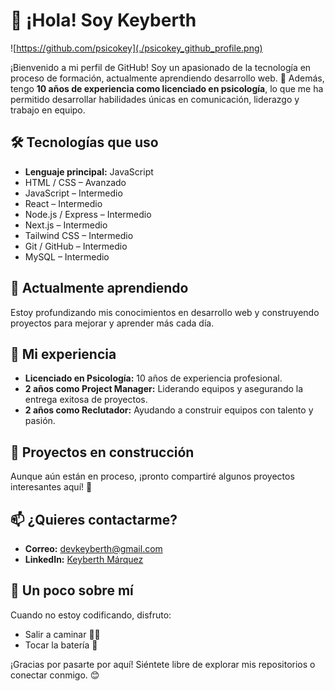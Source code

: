 # 👋 ¡Hola! Soy Keyberth

![https://github.com/psicokey](./psicokey_github_profile.png)

¡Bienvenido a mi perfil de GitHub! Soy un apasionado de la tecnología en proceso de formación, actualmente aprendiendo desarrollo web. 🚀 Además, tengo **10 años de experiencia como licenciado en psicología**, lo que me ha permitido desarrollar habilidades únicas en comunicación, liderazgo y trabajo en equipo.

## 🛠 Tecnologías que uso
- **Lenguaje principal:** JavaScript
- HTML / CSS – Avanzado
- JavaScript – Intermedio
- React – Intermedio
- Node.js / Express – Intermedio
- Next.js – Intermedio
- Tailwind CSS – Intermedio
- Git / GitHub – Intermedio
- MySQL – Intermedio


## 🌱 Actualmente aprendiendo
Estoy profundizando mis conocimientos en desarrollo web y construyendo proyectos para mejorar y aprender más cada día.

## 💼 Mi experiencia
- **Licenciado en Psicología:** 10 años de experiencia profesional.
- **2 años como Project Manager:** Liderando equipos y asegurando la entrega exitosa de proyectos.
- **2 años como Reclutador:** Ayudando a construir equipos con talento y pasión.

## 🚀 Proyectos en construcción
Aunque aún están en proceso, ¡pronto compartiré algunos proyectos interesantes aquí! 🎉

## 📫 ¿Quieres contactarme?
- **Correo:** [devkeyberth@gmail.com](mailto:devkeyberth@gmail.com)
- **LinkedIn:** [Keyberth Márquez](https://www.linkedin.com/in/keyberth-marquez-51031811a/)

## 🎸 Un poco sobre mí
Cuando no estoy codificando, disfruto:
- Salir a caminar 🚶‍♂️
- Tocar la batería 🥁

¡Gracias por pasarte por aquí! Siéntete libre de explorar mis repositorios o conectar conmigo. 😊
